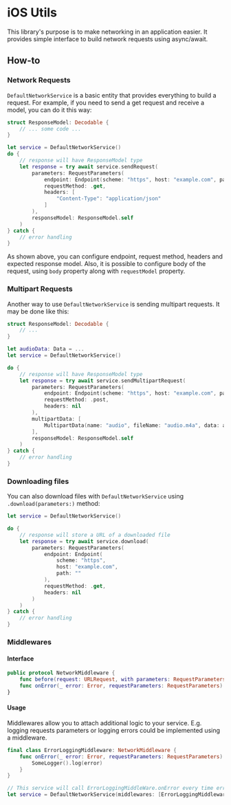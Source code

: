 # iOS Utils

This library's purpose is to make networking in an application easier. It provides simple interface to build network requests using async/await.

## How-to

### Network Requests
`DefaultNetworkService` is a basic entity that provides everything to build a request. 
For example, if you need to send a get request and receive a model, you can do it this way:
```swift
struct ResponseModel: Decodable {
	// ... some code ...
}

let service = DefaultNetworkService()
do {
	// response will have ResponseModel type
	let response = try await service.sendRequest(
		parameters: RequestParameters(
			endpoint: Endpoint(scheme: "https", host: "example.com", path: ""),
			requestMethod: .get,
			headers: [
				"Content-Type": "application/json"
			]
		),
		responseModel: ResponseModel.self
	)
} catch {
	// error handling
}
```

As shown above, you can configure endpoint, request method, headers and expected response model. 
Also, it is possible to configure body of the request, using `body` property along with `requestModel` property.

### Multipart Requests
Another way to use `DefaultNetworkService` is sending multipart requests. It may be done like this:

```swift
struct ResponseModel: Decodable {
	// ...
}

let audioData: Data = ...
let service = DefaultNetworkService()

do {
	// response will have ResponseModel type
	let response = try await service.sendMultipartRequest(
		parameters: RequestParameters(
			endpoint: Endpoint(scheme: "https", host: "example.com", path: ""),
			requestMethod: .post,
			headers: nil
		),
		multipartData: [
			MultipartData(name: "audio", fileName: "audio.m4a", data: audioData, mimeType: "audio/m4a")
		],
		responseModel: ResponseModel.self
	)
} catch {
	// error handling
}
```

### Downloading files

You can also download files with `DefaultNetworkService` using `.download(parameters:)` method:
```swift
let service = DefaultNetworkService()

do {
	// response will store a URL of a downloaded file
	let response = try await service.download(
		parameters: RequestParameters(
			endpoint: Endpoint(
				scheme: "https",
				host: "example.com",
				path: ""
			),
			requestMethod: .get,
			headers: nil
		)
	)
} catch {
	// error handling
}
```

### Middlewares

#### Interface

```swift
public protocol NetworkMiddleware {
	func before(request: URLRequest, with parameters: RequestParameters)
	func onError(_ error: Error, requestParameters: RequestParameters)
}
```

#### Usage

Middlewares allow you to attach additional logic to your service. E.g. logging requests parameters or logging errors could be implemented using a middleware.

```swift
final class ErrorLoggingMiddleware: NetworkMiddleware {
	func onError(_ error: Error, requestParameters: RequestParameters) {
		SomeLogger().log(error)
	}
}

// This service will call ErrorLoggingMiddleWare.onError every time error occurs
let service = DefaultNetworkService(middlewares: [ErrorLoggingMiddleware()])
```

